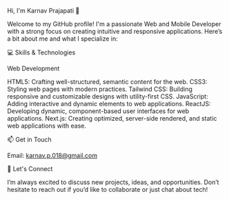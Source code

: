 Hi, I'm Karnav Prajapati 👋

Welcome to my GitHub profile! I'm a passionate Web and Mobile Developer with a strong focus on creating intuitive and responsive applications. Here’s a bit about me and what I specialize in:

💻 Skills & Technologies

Web Development

HTML5: Crafting well-structured, semantic content for the web.
CSS3: Styling web pages with modern practices.
Tailwind CSS: Building responsive and customizable designs with utility-first CSS.
JavaScript: Adding interactive and dynamic elements to web applications.
ReactJS: Developing dynamic, component-based user interfaces for web applications.
Next.js: Creating optimized, server-side rendered, and static web applications with ease.

📫 Get in Touch

Email: karnav.p.018@gmail.com


💬 Let's Connect

I’m always excited to discuss new projects, ideas, and opportunities. Don’t hesitate to reach out if you’d like to collaborate or just chat about tech!

